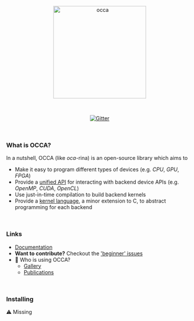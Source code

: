 <p align="center">
  <a href="https://libocca.org">
    <img alt="occa" src="https://libocca.org/assets/images/logo/blue.svg" width=250>
  </a>
</p>
&nbsp;
<p align="center">
  <a href="https://gitter.im/libocca/occa?utm_source=badge&utm_medium=badge&utm_campaign=pr-badge&utm_content=badge"><img alt="Gitter" src="https://badges.gitter.im/libocca/occa.svg"></a>
</p>

&nbsp;

### What is OCCA?

In a nutshell, OCCA (like *oca*-rina) is an open-source library which aims to

- Make it easy to program different types of devices (e.g. _CPU_, _GPU_, _FPGA_)
- Provide a [unified API](https://libocca.org/#/guide/occa/introduction) for interacting with backend device APIs (e.g. _OpenMP_, _CUDA_, _OpenCL_)
- Use just-in-time compilation to build backend kernels
- Provide a [kernel language](https://libocca.org/#/guide/okl/introduction), a minor extension to C, to abstract programming for each backend

&nbsp;

### Links

- [Documentation](https://libocca.org)
- **Want to contribute?** Checkout the ['beginner' issues](https://github.com/libocca/occa/labels/beginner)
- 🌟 Who is using OCCA?
  - [Gallery](https://libocca.org/#/gallery)
  - [Publications](https://libocca.org/#/publications)

&nbsp;

### Installing

:warning: Missing
